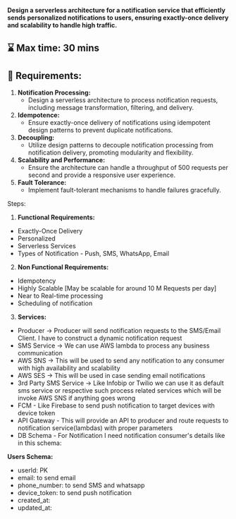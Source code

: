 **Design a serverless architecture for a notification service that efficiently sends personalized notifications to users, ensuring exactly-once delivery and scalability to handle high traffic.**

## ⌛ Max time: 30 mins

## 📜 **Requirements:**

1. **Notification Processing:**
    - Design a serverless architecture to process notification requests, including message transformation, filtering, and delivery.
2. **Idempotence:**
    - Ensure exactly-once delivery of notifications using idempotent design patterns to prevent duplicate notifications.
3. **Decoupling:**
    - Utilize design patterns to decouple notification processing from notification delivery, promoting modularity and flexibility.
4. **Scalability and Performance:**
    - Ensure the architecture can handle a throughput of 500 requests per second and provide a responsive user experience.
5. **Fault Tolerance:**
    - Implement fault-tolerant mechanisms to handle failures gracefully.

Steps:

1. **Functional Requirements:**
- Exactly-Once Delivery
- Personalized
- Serverless Services
- Types of Notification - Push, SMS, WhatsApp, Email


2. **Non Functional Requirements:**
- Idempotency
- Highly Scalable [May be scalable for around 10 M Requests per day]
- Near to Real-time processing
- Scheduling of notification

3. **Services:**
- Producer -> Producer will send notification requests to the SMS/Email Client. I have to construct a dynamic notification request
- SMS Service -> We can use AWS lambda to process any business communication
- AWS SNS -> This will be used to send any notification to any consumer with high availability and scalability
- AWS SES -> This will be used in case sending email notifications
- 3rd Party SMS Service -> Like Infobip or Twilio we can use it as default sms service or respective such process related services which will be invoke AWS SNS if anything goes wrong
- FCM - Like Firebase to send push notification to target devices with device token
- API Gateway - This will provide an API to producer and route requests to notification service(lambdas) with proper parameters
- DB Schema - For Notification I need notification consumer's details like in this schema:

**Users Schema:**

* userId: PK
* email: to send email
* phone_number: to send SMS and whatsapp
* device_token: to send push notification
* created_at:
* updated_at:

